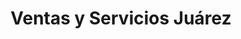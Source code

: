 ---
title: "Ventas y Servicios Juárez"
url: /san-pedro-la-laguna/ventas-y-servicios-juarez/
shop: comercio
---